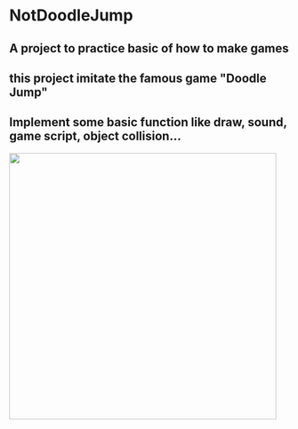 # NotDoodleJump #
## A project to practice basic of how to make games ##
## this project imitate the famous game "Doodle Jump" ##
## Implement some basic function like draw, sound, game script, object collision... ##
<img src="http://imgur.com/AiGVmtK.png" width="480">
